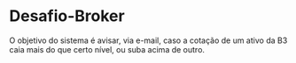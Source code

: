# Desafio-Broker
O objetivo do sistema é avisar, via e-mail, caso a cotação de um ativo da B3 caia mais do que certo nível, ou suba acima de outro.

